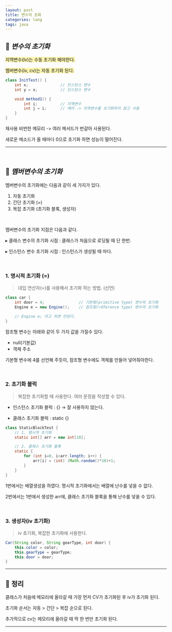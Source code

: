 ```yaml
---
layout: post
title: 변수의 초화
categories: lang
tags: java
---
```


## 🔎  ***변수의 초기화***

<span style="background-color:#fff5b1">지역변수(lv)는 수동 초기화 해야한다.</span>

<span style="background-color:#fff5b1">멤버변수(iv, cv)는 자동 초기화 된다.</span>

```java
class InitTest() {
	int x;				// 인스턴스 변수
	int y = x;			// 인스턴스 변수

	void method1() {
		int i;			// 지역변수
		int j = i;		// 에러 -> 지역변수를 초기화하지 않고 사용	
	}
}

```

재사용 비번한 메모리 -> 여러 메서드가 번갈아 사용된다. 

새로운 메소드가 올 때마다 0으로 초기화 하면 성능이 떨어진다.

---

<br>

## 🔎  ***멤버변수의 초기화***

멤버변수의 초기화에는 다음과 같이 세 가지가 있다.

1. 자동 초기화 
2. 간단 초기화 (=)
3. 복잡 초기화 (초기화 블록, 생성자)

<br>

멤버변수의 초기화 지점은 다음과 같다.

▸ 클래스 변수의 초기화 시점 : 클래스가 처음으로 로딩될 때 단 한번.

▸ 인스턴스 변수 초기화 시점 : 인스턴스가 생성될 때 마다.

<br>

### 1. 명시적 초기화 (=)

> 대입 연산자(=)를 사용해서 초기화 하는 방법. (선언)

```java
class car {
	int door = 4;				// 기본형(primitive type) 변수의 초기화
	Engine e = new Engine();	// 참조형(rdference type) 변수의 초기화

	// Engine e; 라고 하면 안된다.
}
```

참조형 변수는 아래와 같이 두 가지 값을 가질수 있다.

- null(기본값)
- 객체 주소

기본형 변수에 4를 선언해 주듯이, 참조형 변수에도 객체를 만들어 넣어줘야한다.

<br>

### 2. 초기화 블럭 

> 복잡한 초기화할 때 사용한다. 여러 문장을 작성할 수 있다.

- 인스턴스 초기화 블럭 : {} → 잘 사용하지 않는다.

- 클래스 초기화 블럭 : static {}

```java
class StaticBlockTest {
	// 1. 명시적 초기화
	static int[] arr = new int[10];

	// 2. 클래스 초기화 블록
	static {
		for (int i=0, i<arr.length; i++) {
			arr[i] = (int) (Math.random()*10)+1;
		} 
	}
}
```

1번에서는 배열생성을 하였다. 명시적 초기화에서는 배열에 난수를 넣을 수 없다.

2번에서는 1번에서 생성한 arr에, 클래스 초기화 블록을 통해 난수를 넣을 수 있다.

<br>

### 3. 생성자(iv 초기화)

> iv 초기화, 복잡한 초기화에 사용한다.

```java
Car(String color, String gearType, int door) {
	this.color = color;
	this.gearType = gearType;
	this.door = door;
}
```
---

## 📌 정리

클래스가 처음에 메모리에 올라갈 때 가장 먼저 CV가 초기화된 후 iv가 초기화 된다. 

초기화 순서는 자동 > 간단 > 복잡 순으로 된다.

추가적으로 cv는 메모리에 올라갈 때 딱 한 번만 초기화 된다.

---